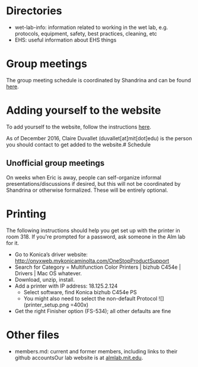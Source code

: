 # Directories
- wet-lab-info: information related to working in the wet lab, e.g. protocols, equipment, safety, best practices, cleaning, etc
- EHS: useful information about EHS things

# Group meetings

The group meeting schedule is coordinated by Shandrina and can be found
[here](https://docs.google.com/spreadsheets/d/17K3eK_GNoXbfFCrVFLCtRt8-y-yPYsn6nRgP5LRPi04/edit?usp=sharing).

# Adding yourself to the website

To add yourself to the website, follow the instructions [here](https://github.com/almlab/www/wiki/Add-new-member-content).

As of December 2016, Claire Duvallet (duvallet[at]mit[dot]edu)
is the person you should contact to get added to the website.# Schedule

## Unofficial group meetings

On weeks when Eric is away, people can self-organize informal presentations/discussions if desired,
but this will not be coordinated by Shandrina or otherwise formalized. These will be entirely optional.

# Printing

The following instructions should help you get set up with the printer in room 318. If you're prompted
for a password, ask someone in the Alm lab for it.

* Go to Konica’s driver website: http://onyxweb.mykonicaminolta.com/OneStopProductSupport
* Search for Category = Multifunction Color Printers | bizhub C454e | Drivers | Mac OS whatever.
* Download, unzip, install.
* Add a printer with IP address: 18.125.2.124
  * Select software, find Konica bizhub C454e PS
  * You might also need to select the non-default Protocol
![](printer_setup.png =400x)
* Get the right Finisher option (FS-534); all other defaults are fine

# Other files
- members.md: current and former members, including links to their github accountsOur lab website is at [almlab.mit.edu](http://almlab.mit.edu/).

